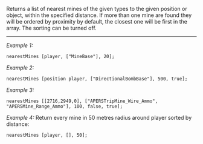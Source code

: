 Returns a list of nearest mines of the given types to the given position or object, within the specified distance.
If more than one mine are found they will be ordered by proximity by default, the closest one will be first in the array. The sorting can be turned off.


---
*Example 1:*
```sqf
nearestMines [player, ["MineBase"], 20];
```

*Example 2:*
```sqf
nearestMines [position player, ["DirectionalBombBase"], 500, true];
```

*Example 3:*
```sqf
nearestMines [[2716,2949,0], ["APERSTripMine_Wire_Ammo", "APERSMine_Range_Ammo"], 100, false, true];
```

*Example 4:*
Return every mine in 50 metres radius around player sorted by distance:

```sqf
nearestMines [player, [], 50];
```